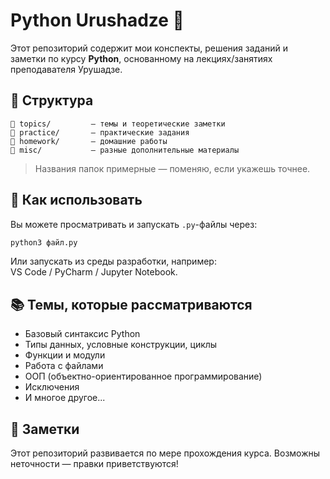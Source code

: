# Python Urushadze 🐍

Этот репозиторий содержит мои конспекты, решения заданий и заметки по курсу **Python**, основанному на лекциях/занятиях преподавателя Урушадзе.

## 📂 Структура

```
📁 topics/         — темы и теоретические заметки
📁 practice/       — практические задания
📁 homework/       — домашние работы
📁 misc/           — разные дополнительные материалы
```

> Названия папок примерные — поменяю, если укажешь точнее.

## 🚀 Как использовать

Вы можете просматривать и запускать `.py`-файлы через:

```bash
python3 файл.py
```

Или запускать из среды разработки, например:  
VS Code / PyCharm / Jupyter Notebook.

## 📚 Темы, которые рассматриваются

- Базовый синтаксис Python
- Типы данных, условные конструкции, циклы
- Функции и модули
- Работа с файлами
- ООП (объектно-ориентированное программирование)
- Исключения
- И многое другое...

## 🔖 Заметки

Этот репозиторий развивается по мере прохождения курса. Возможны неточности — правки приветствуются!
